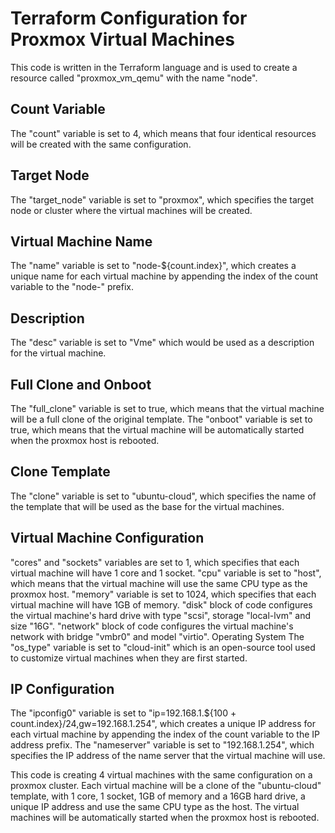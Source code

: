 # Terraform Configuration for Proxmox Virtual Machines
This code is written in the Terraform language and is used to create a resource called "proxmox_vm_qemu" with the name "node".

## Count Variable
The "count" variable is set to 4, which means that four identical resources will be created with the same configuration.

## Target Node
The "target_node" variable is set to "proxmox", which specifies the target node or cluster where the virtual machines will be created.

## Virtual Machine Name
The "name" variable is set to "node-${count.index}", which creates a unique name for each virtual machine by appending the index of the count variable to the "node-" prefix.

## Description
The "desc" variable is set to "Vme" which would be used as a description for the virtual machine.

## Full Clone and Onboot
The "full_clone" variable is set to true, which means that the virtual machine will be a full clone of the original template. The "onboot" variable is set to true, which means that the virtual machine will be automatically started when the proxmox host is rebooted.

## Clone Template
The "clone" variable is set to "ubuntu-cloud", which specifies the name of the template that will be used as the base for the virtual machines.

## Virtual Machine Configuration
"cores" and "sockets" variables are set to 1, which specifies that each virtual machine will have 1 core and 1 socket.
"cpu" variable is set to "host", which means that the virtual machine will use the same CPU type as the proxmox host.
"memory" variable is set to 1024, which specifies that each virtual machine will have 1GB of memory.
"disk" block of code configures the virtual machine's hard drive with type "scsi", storage "local-lvm" and size "16G".
"network" block of code configures the virtual machine's network with bridge "vmbr0" and model "virtio".
Operating System
The "os_type" variable is set to "cloud-init" which is an open-source tool used to customize virtual machines when they are first started.

## IP Configuration
The "ipconfig0" variable is set to "ip=192.168.1.${100 + count.index}/24,gw=192.168.1.254", which creates a unique IP address for each virtual machine by appending the index of the count variable to the IP address prefix. The "nameserver" variable is set to "192.168.1.254", which specifies the IP address of the name server that the virtual machine will use.

This code is creating 4 virtual machines with the same configuration on a proxmox cluster. Each virtual machine will be a clone of the "ubuntu-cloud" template, with 1 core, 1 socket, 1GB of memory and a 16GB hard drive, a unique IP address and use the same CPU type as the host. The virtual machines will be automatically started when the proxmox host is rebooted.



